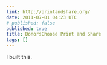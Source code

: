 ```yaml
---
link: http://printandshare.org/
date: 2011-07-01 04:23 UTC
# published: false
published: true
title: DonorsChoose Print and Share
tags: []
---
```


I built this.
